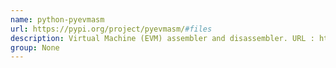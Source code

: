 ```yaml
---
name: python-pyevmasm
url: https://pypi.org/project/pyevmasm/#files
description: Virtual Machine (EVM) assembler and disassembler. URL : https://pypi.org/project/pyevmasm/#files Groups : None
group: None
---
```

